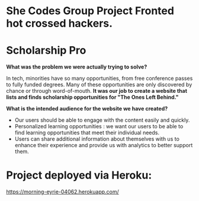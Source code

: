 # She Codes Group Project Fronted hot crossed hackers.

# Scholarship Pro
**What was the problem we were actually trying to solve?**

In tech, minorities have so many opportunities, from free conference passes to fully funded degrees. Many of these opportunities are only discovered by chance or through word-of-mouth. **It was our job to create a website that lists and finds scholarship opportunities for "The Ones Left Behind."**

**What is the intended audience for the website we have created?**
 - Our users should be able to engage with the content easily and quickly.
 - Personalized learning opportunities : we want our users to be able to find learning opportunities that meet their individual needs.
 - Users can share additional information about themselves with us to enhance their experience and provide us with analytics to better support them.

# Project deployed via Heroku:
 

https://morning-eyrie-04062.herokuapp.com/



